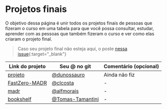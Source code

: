 # Projetos finais

O objetivo dessa página é unir todos os projetos finais de pessoas que fizeram o curso em uma tabela para que você possa consultar, estudar, aprender com as pessoas que também fizeram o curso e ver como elas criaram o projeto final.

> Caso seu projeto final não esteja aqui, o poste [nessa issue](https://github.com/dunossauro/fastapi-do-zero/issues/135){:target="_blank"}

| Link do projeto                                           | Seu @ no git                                           | Comentário (opcional) |
|-----------------------------------------------------------|--------------------------------------------------------|-----------------------|
| [projeto](https://github.com/dunossauro/fast_zero)        | [@dunossauro](https://github.com/dunossauro)           | Ainda não fiz         |
| [FastZero-MADR](https://github.com/clcosta/fastzero-madr) | [@clcosta](https://github.com/clcosta)                 | -                     |
| [madr](https://github.com/alfmorais/madr)                 | [@alfmorais](https://github.com/alfmorais)             | -                     |
| [bookshelf](https://github.com/Tomas-Tamantini/bookshelf) | [@Tomas-Tamantini](https://github.com/Tomas-Tamantini) | -                     |
